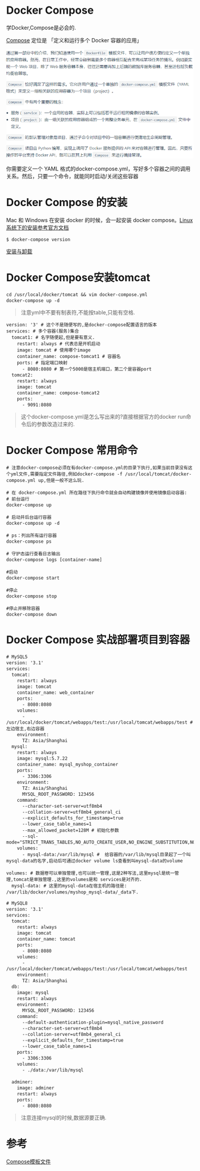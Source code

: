 # Docker Compose

学Docker,Compose是必会的.

[Compose](https://docs.docker.com/compose/) 定位是 「定义和运行多个 Docker 容器的应用」

![](pics/什么是DockerCompose.png)

你需要定义一个 YAML 格式的docker-compose.yml，写好多个容器之间的调用关系。然后，只要一个命令，就能同时启动/关闭这些容器

# Docker Compose 的安装

Mac 和 Windows 在安装 docker 的时候，会一起安装 docker compose。[Linux 系统下的安装参考官方文档](https://docs.docker.com/compose/install/#install-compose)

```shell
$ docker-compose version
```

[安装与卸载](https://yeasy.gitbooks.io/docker_practice/compose/install.html)

# Docker Compose安装tomcat

```shell script
cd /usr/local/docker/tomcat && vim docker-compose.yml
docker-compose up -d
```

>注意yml中不要有制表符,不能按table,只能有空格.

```shell script
version: '3' # 这个不是随便写的,是docker-compose配置语言的版本
services: # 多个容器(服务)集合
  tomcat1: # 名字随便起,但是要有意义.
    restart: always # 代表总是开机启动
    image: tomcat # 使用哪个image
    container_name: compose-tomcat1 # 容器名
    ports: # 指定端口映射
      - 8080:8080 # 第一个5000是宿主机端口，第二个是容器port
  tomcat2:
    restart: always
    image: tomcat
    container_name: compose-tomcat2
    ports:
      - 9091:8080
```

>这个docker-compose.yml是怎么写出来的?直接根据官方的docker run命令后的参数改造过来的.

# Docker Compose 常用命令

```shell script
# 注意docker-compose必须在有docker-compose.yml的目录下执行,如果当前目录没有这个yml文件,需要指定文件路径,例如docker-compose -f /usr/local/tomcat/docker-compose.yml up,但是一般不这么玩.

# 在 docker-compose.yml 所在路径下执行命令就会自动构建镜像并使用镜像启动容器:
# 前台运行
docker-compose up

# 启动并后台运行容器
docker-compose up -d

# ps：列出所有运行容器
docker-compose ps

# 守护态运行查看日志输出
docker-compose logs [container-name]

#启动
docker-compose start

#停止
docker-compose stop

#停止并移除容器
docker-compose down
```

# Docker Compose 实战部署项目到容器

```shell script
# MySQL5
version: '3.1'
services:
  tomcat:
    restart: always
    image: tomcat
    container_name: web_container
    ports:
      - 8080:8080
    volumes:
      - /usr/local/docker/tomcat/webapps/test:/usr/local/tomcat/webapps/test # 左边宿主,右边容器
    environment:
      TZ: Asia/Shanghai
  mysql:
    restart: always
    image: mysql:5.7.22
    container_name: mysql_myshop_container
    ports:
      - 3306:3306
    environment:
      TZ: Asia/Shanghai
      MYSQL_ROOT_PASSWORD: 123456
    command:
      --character-set-server=utf8mb4
      --collation-server=utf8mb4_general_ci
      --explicit_defaults_for_timestamp=true
      --lower_case_table_names=1
      --max_allowed_packet=128M # 初始化参数
      --sql-mode="STRICT_TRANS_TABLES,NO_AUTO_CREATE_USER,NO_ENGINE_SUBSTITUTION,NO_ZERO_DATE,NO_ZERO_IN_DATE,ERROR_FOR_DIVISION_BY_ZERO"
    volumes:
      - mysql-data:/var/lib/mysql #  给容器的/var/lib/mysql目录起了一个叫mysql-data的名字,启动后可通过docker volume ls查看到叫mysql-data的volume

volumes: # 数据卷可以单独管理,也可以统一管理,这是2种写法,这里mysql是统一管理,tomcat是单独管理.,这里的volumes是和 services是对齐的.
  mysql-data: # 这里的mysql-data在宿主机的路径是: /var/lib/docker/volumes/myshop_mysql-data/_data下.
```

```shell script
# MySQL8
version: '3.1'
services:
  tomcat:
    restart: always
    image: tomcat
    container_name: tomcat
    ports:
      - 8080:8080
    volumes:
      - /usr/local/docker/tomcat/webapps/test:/usr/local/tomcat/webapps/test
    environment:
      TZ: Asia/Shanghai
  db:
    image: mysql
    restart: always
    environment:
      MYSQL_ROOT_PASSWORD: 123456
    command:
      --default-authentication-plugin=mysql_native_password
      --character-set-server=utf8mb4
      --collation-server=utf8mb4_general_ci
      --explicit_defaults_for_timestamp=true
      --lower_case_table_names=1
    ports:
      - 3306:3306
    volumes:
      - ./data:/var/lib/mysql

  adminer:
    image: adminer
    restart: always
    ports:
      - 8080:8080
```

>注意连接mysql的时候,数据源要正确.

# 参考

[Compose模板文件](https://yeasy.gitbooks.io/docker_practice/compose/compose_file.html)